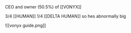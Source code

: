 CEO and owner (50.5%) of [[VONYX]]

3/4 [[HUMAN]] 1/4 [[DELTA HUMAN]] so hes abnormally big


![[vonyx guide.png]]